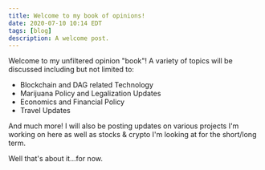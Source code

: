 ```yaml
---
title: Welcome to my book of opinions!
date: 2020-07-10 10:14 EDT
tags: [blog]
description: A welcome post.
---
```


Welcome to my unfiltered opinion "book"! A variety of topics will be discussed including but not limited to:

  - Blockchain and DAG related Technology
  - Marijuana Policy and Legalization Updates
  - Economics and Financial Policy
  - Travel Updates

And much more! I will also be posting updates on various projects I'm working on here as well as stocks & crypto
I'm looking at for the short/long term.

Well that's about it...for now. 
